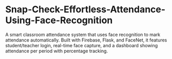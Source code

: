 # Snap-Check-Effortless-Attendance-Using-Face-Recognition
A smart classroom attendance system that uses face recognition to mark attendance automatically. Built with Firebase, Flask, and FaceNet, it features student/teacher login, real-time face capture, and a dashboard showing attendance per period with percentage tracking.
